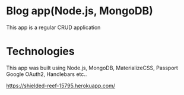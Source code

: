 # Blog app(Node.js, MongoDB)
This app is a regular CRUD application

# Technologies
This app was built using Node.js, MongoDB, MaterializeCSS, Passport Google OAuth2, Handlebars etc..

https://shielded-reef-15795.herokuapp.com/
